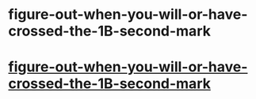 # figure-out-when-you-will-or-have-crossed-the-1B-second-mark
# [figure-out-when-you-will-or-have-crossed-the-1B-second-mark](https://figure-out-when-you-will-or-have-crossed-the-1-b-second-mark.vercel.app/)

